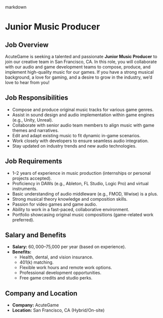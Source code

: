 markdown
# **Junior Music Producer**  

## **Job Overview**  
AcuteGame is seeking a talented and passionate **Junior Music Producer** to join our creative team in San Francisco, CA. In this role, you will collaborate with our audio and game development teams to compose, produce, and implement high-quality music for our games. If you have a strong musical background, a love for gaming, and a desire to grow in the industry, we’d love to hear from you!  

## **Job Responsibilities**  
- Compose and produce original music tracks for various game genres.  
- Assist in sound design and audio implementation within game engines (e.g., Unity, Unreal).  
- Collaborate with senior audio team members to align music with game themes and narratives.  
- Edit and adapt existing music to fit dynamic in-game scenarios.  
- Work closely with developers to ensure seamless audio integration.  
- Stay updated on industry trends and new audio technologies.  

## **Job Requirements**  
- 1–2 years of experience in music production (internships or personal projects accepted).  
- Proficiency in DAWs (e.g., Ableton, FL Studio, Logic Pro) and virtual instruments.  
- Basic understanding of audio middleware (e.g., FMOD, Wwise) is a plus.  
- Strong musical theory knowledge and composition skills.  
- Passion for video games and game audio.  
- Ability to work in a fast-paced, collaborative environment.  
- Portfolio showcasing original music compositions (game-related work preferred).  

## **Salary and Benefits**  
- **Salary:** $60,000–$75,000 per year (based on experience).  
- **Benefits:**  
  - Health, dental, and vision insurance.  
  - 401(k) matching.  
  - Flexible work hours and remote work options.  
  - Professional development opportunities.  
  - Free game credits and studio perks.  

## **Company and Location**  
- **Company:** AcuteGame  
- **Location:** San Francisco, CA (Hybrid/On-site)